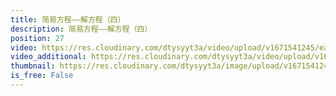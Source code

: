 ```yaml
---
title: 简易方程——解方程（四）
description: 简易方程——解方程（四）
position: 27
video: https://res.cloudinary.com/dtysyyt3a/video/upload/v1671541245/easymath/5年级上/05单元简易方程/sergguxucjeyzdmbhqsb.mp4
video_additional: https://res.cloudinary.com/dtysyyt3a/video/upload/v1671541361/easymath/5年级上/05单元简易方程/每课一题的解答视频/lvhofhtggstukc95pzhs.mp4
thumbnail: https://res.cloudinary.com/dtysyyt3a/image/upload/v1671541247/easymath/5年级上/05单元简易方程/gpnv5lcchof9qv02xu90.png
is_free: False
---
```

